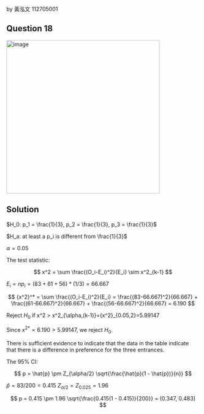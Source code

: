 by 黃泓文 112705001

## Question 18

<img width="400" alt="image" src="https://github.com/user-attachments/assets/58f39ec7-46c8-4c27-a791-70b164c4cadb"  />

## Solution

$H_0: p_1 = \frac{1}{3}, p_2 = \frac{1}{3}, p_3 = \frac{1}{3}$

$H_a: at least a p_i is different from \frac{1}{3}$

$\alpha=0.05$

The test statistic:

$$
x^2 = \sum \frac{(O_i-E_i)^2}{E_i} \sim x^2_{k-1}
$$

$E_i = np_i = (83+61+56)*(1/3) = 66.667$

$$
{x^2}^* = \sum \frac{(O_i-E_i)^2}{E_i} = \frac{(83-66.667)^2}{66.667} + \frac{(61-66.667)^2}{66.667} + \frac{(56-66.667)^2}{66.667} = 6.190
$$

Reject $H_0$ if x^2 > x^2_{\alpha,(k-1)}={x^2}_{0.05,2}=5.99147

Since ${x^2}^*= 6.190 > 5.99147$, we reject $H_0$.

There is sufficient evidence to indicate that the data in the table indicate that there is a difference in preference for the three entrances.

The 95% CI:

$$
p = \hat{p} \pm Z_{\alpha/2} \sqrt{\frac{\hat{p}(1 - \hat{p})}{n}}
$$

$\hat{p} = 83/200 = 0.415$
$Z_{\alpha/2} = Z_{0.025} = 1.96$

$$
p = 0.415 \pm 1.96 \sqrt{\frac{0.415(1 - 0.415)}{200}} = (0.347, 0.483)
$$
